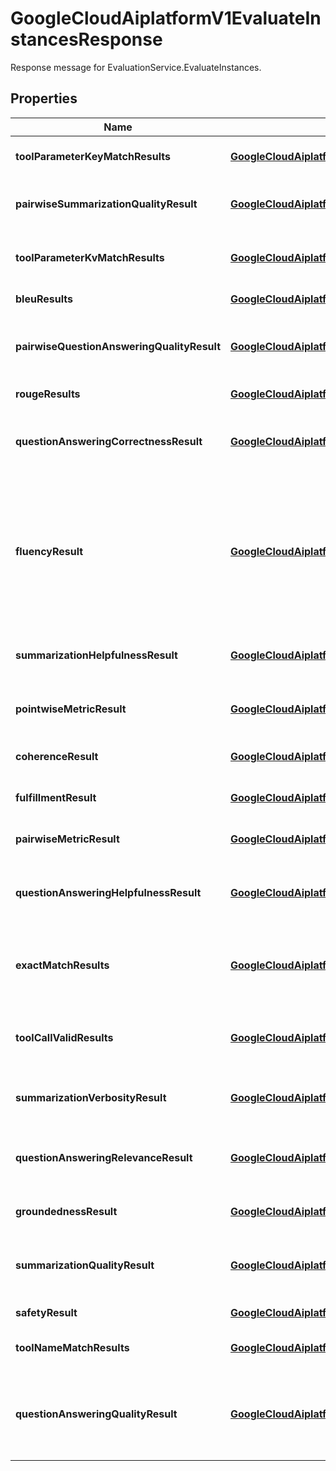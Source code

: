 

# GoogleCloudAiplatformV1EvaluateInstancesResponse

Response message for EvaluationService.EvaluateInstances.

## Properties

| Name | Type | Description | Notes |
|------------ | ------------- | ------------- | -------------|
|**toolParameterKeyMatchResults** | [**GoogleCloudAiplatformV1ToolParameterKeyMatchResults**](GoogleCloudAiplatformV1ToolParameterKeyMatchResults.md) | Results for tool parameter key match metric. |  [optional] |
|**pairwiseSummarizationQualityResult** | [**GoogleCloudAiplatformV1PairwiseSummarizationQualityResult**](GoogleCloudAiplatformV1PairwiseSummarizationQualityResult.md) | Result for pairwise summarization quality metric. |  [optional] |
|**toolParameterKvMatchResults** | [**GoogleCloudAiplatformV1ToolParameterKVMatchResults**](GoogleCloudAiplatformV1ToolParameterKVMatchResults.md) | Results for tool parameter key value match metric. |  [optional] |
|**bleuResults** | [**GoogleCloudAiplatformV1BleuResults**](GoogleCloudAiplatformV1BleuResults.md) | Results for bleu metric. |  [optional] |
|**pairwiseQuestionAnsweringQualityResult** | [**GoogleCloudAiplatformV1PairwiseQuestionAnsweringQualityResult**](GoogleCloudAiplatformV1PairwiseQuestionAnsweringQualityResult.md) | Result for pairwise question answering quality metric. |  [optional] |
|**rougeResults** | [**GoogleCloudAiplatformV1RougeResults**](GoogleCloudAiplatformV1RougeResults.md) | Results for rouge metric. |  [optional] |
|**questionAnsweringCorrectnessResult** | [**GoogleCloudAiplatformV1QuestionAnsweringCorrectnessResult**](GoogleCloudAiplatformV1QuestionAnsweringCorrectnessResult.md) | Result for question answering correctness metric. |  [optional] |
|**fluencyResult** | [**GoogleCloudAiplatformV1FluencyResult**](GoogleCloudAiplatformV1FluencyResult.md) | LLM-based metric evaluation result. General text generation metrics, applicable to other categories. Result for fluency metric. |  [optional] |
|**summarizationHelpfulnessResult** | [**GoogleCloudAiplatformV1SummarizationHelpfulnessResult**](GoogleCloudAiplatformV1SummarizationHelpfulnessResult.md) | Result for summarization helpfulness metric. |  [optional] |
|**pointwiseMetricResult** | [**GoogleCloudAiplatformV1PointwiseMetricResult**](GoogleCloudAiplatformV1PointwiseMetricResult.md) | Generic metrics. Result for pointwise metric. |  [optional] |
|**coherenceResult** | [**GoogleCloudAiplatformV1CoherenceResult**](GoogleCloudAiplatformV1CoherenceResult.md) | Result for coherence metric. |  [optional] |
|**fulfillmentResult** | [**GoogleCloudAiplatformV1FulfillmentResult**](GoogleCloudAiplatformV1FulfillmentResult.md) | Result for fulfillment metric. |  [optional] |
|**pairwiseMetricResult** | [**GoogleCloudAiplatformV1PairwiseMetricResult**](GoogleCloudAiplatformV1PairwiseMetricResult.md) | Result for pairwise metric. |  [optional] |
|**questionAnsweringHelpfulnessResult** | [**GoogleCloudAiplatformV1QuestionAnsweringHelpfulnessResult**](GoogleCloudAiplatformV1QuestionAnsweringHelpfulnessResult.md) | Result for question answering helpfulness metric. |  [optional] |
|**exactMatchResults** | [**GoogleCloudAiplatformV1ExactMatchResults**](GoogleCloudAiplatformV1ExactMatchResults.md) | Auto metric evaluation results. Results for exact match metric. |  [optional] |
|**toolCallValidResults** | [**GoogleCloudAiplatformV1ToolCallValidResults**](GoogleCloudAiplatformV1ToolCallValidResults.md) | Tool call metrics. Results for tool call valid metric. |  [optional] |
|**summarizationVerbosityResult** | [**GoogleCloudAiplatformV1SummarizationVerbosityResult**](GoogleCloudAiplatformV1SummarizationVerbosityResult.md) | Result for summarization verbosity metric. |  [optional] |
|**questionAnsweringRelevanceResult** | [**GoogleCloudAiplatformV1QuestionAnsweringRelevanceResult**](GoogleCloudAiplatformV1QuestionAnsweringRelevanceResult.md) | Result for question answering relevance metric. |  [optional] |
|**groundednessResult** | [**GoogleCloudAiplatformV1GroundednessResult**](GoogleCloudAiplatformV1GroundednessResult.md) | Result for groundedness metric. |  [optional] |
|**summarizationQualityResult** | [**GoogleCloudAiplatformV1SummarizationQualityResult**](GoogleCloudAiplatformV1SummarizationQualityResult.md) | Summarization only metrics. Result for summarization quality metric. |  [optional] |
|**safetyResult** | [**GoogleCloudAiplatformV1SafetyResult**](GoogleCloudAiplatformV1SafetyResult.md) | Result for safety metric. |  [optional] |
|**toolNameMatchResults** | [**GoogleCloudAiplatformV1ToolNameMatchResults**](GoogleCloudAiplatformV1ToolNameMatchResults.md) | Results for tool name match metric. |  [optional] |
|**questionAnsweringQualityResult** | [**GoogleCloudAiplatformV1QuestionAnsweringQualityResult**](GoogleCloudAiplatformV1QuestionAnsweringQualityResult.md) | Question answering only metrics. Result for question answering quality metric. |  [optional] |



